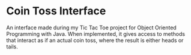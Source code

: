 # Coin Toss Interface

An interface made during my Tic Tac Toe project for Object Oriented Programming with Java. When implemented, it gives access to methods
that interact as if an actual coin toss, where the result is either heads or tails.
